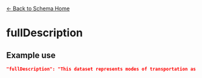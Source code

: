 ---
---

<br>

[← Back to Schema Home](./)

# fullDescription

<template>
    <div v-if="this.core.fullDescription" id = "container">
      <p class="larger-text">{{this.core.fullDescription.description}}</p>
      <p >Expected Type: <strong>{{this.core.fullDescription.type}}</strong></p>
    </div>
</template>

<script>
import axios from 'axios'


export default {

    data() {
        return {
          schema: [],
          core: [],
          access: [],
          tags: [],
          considerations: [],
          resources: [],
          lifecycle: [],
        }
    },
    methods: {
        whatsUp(){
          console.log(this.core)
        }
    },
    computed: {
        data() {
            return this.$page.frontmatter
        }
    },
    created() {
        //returns a promise
        axios.get("https://raw.githubusercontent.com/bplmaps/data-description-schema/master/schema.json")
            .then(response => {
                this.schema = response.data.properties
                this.core = response.data.properties.core.properties
                this.access = response.data.properties.access
                this.tags = response.data.properties.tags.properties
                this.considerations = response.data.properties.considerations.properties
                this.resources = response.data.properties.resources.properties
                this.lifecycle = response.data.properties.lifecycle.properties
            }).catch(err => {
                console.log(err)
            })
    }
}
</script>

<style lang="stylus">

table#property-table
  width:100%

p.larger-text
  font-size 120%

</style>

## Example use

``` json
"fullDescription": "This dataset represents modes of transportation as a percent of total workers over the age of 16. The data originates from the United States Census Bureau's American Community Survey. The Census Bureau has aggregated individual survey responses to census tract geographies. The LMEC worked with cartographer Daniel Huffman to process the census data. We created a new dataset from the census data to study popular modes of transportation in Boston. The geography covers the City of Boston. The time coverage compares changes between 2006-2010 and 2014-2018, each as five-year averages. "

```